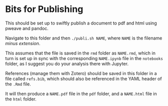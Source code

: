 # Bits for Publishing

This should be set up to swiftly publish a document to pdf and html using pweave and pandoc.

Navigate to this folder and then `./publi.sh NAME`, where `NAME` is the filename *minus extension*.

This assumes that the file is saved in the `rmd` folder as `NAME.rmd`, which in turn is set up in sync with the corresponding `NAME.ipynb` file in the `notebooks` folder, as I suggest you do your analysis there with Jupyter.

References (manage them with Zotero) should be saved in this folder in a file called `refs.bib`, which should also be referenced in the YAML header of the `.Rmd` file.

It will then produce a `NAME.pdf` file in the `pdf` folder, and a `NAME.html` file in the `html` folder.
